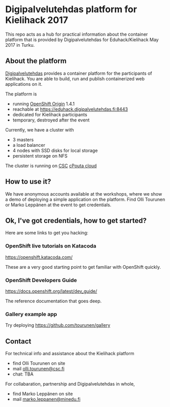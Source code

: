# Digipalvelutehdas platform for Kielihack 2017

This repo acts as a hub for practical information about the container platform that
is provided by Digipalvelutehdas for Eduhack/Kielihack May 2017 in Turku.

## About the platform

[Digipalvelutehdas](http://www.digipalvelutehdas.fi/) provides a container platform for
the participants of Kielihack. You are able to build, run and publish containerized web 
applications on it. 

The platform is

- running [OpenShift Origin](https://www.openshift.org) 1.4.1
- reachable at https://eduhack.digipalvelutehdas.fi:8443
- dedicated for Kielihack participants
- temporary, destroyed after the event

Currently, we have a cluster with 
- 3 masters
- a load balancer
- 4 nodes with SSD disks for local storage
- persistent storage on NFS

The cluster is running on [CSC](https://www.csc.fi) [cPouta cloud](https://research.csc.fi/cpouta)

## How to use it?

We have anonymous accounts available at the workshops, where we show a demo of deploying
a simple application on the platform. Find Olli Tourunen or Marko Leppänen at the event
to get credentials.

## Ok, I've got credentials, how to get started?

Here are some links to get you hacking:

### OpenShift live tutorials on Katacoda

https://openshift.katacoda.com/

These are a very good starting point to get familiar with OpenShift quickly.

### OpenShift Developers Guide

https://docs.openshift.org/latest/dev_guide/

The reference documentation that goes deep.

### Gallery example app

Try deploying https://github.com/tourunen/gallery

## Contact

For technical info and assistance about the Kielihack platform
- find Olli Tourunen on site
- mail olli.tourunen@csc.fi
- chat: TBA

For collabaration, partnership and Digipalvelutehdas in whole,  
- find Marko Leppänen on site
- mail marko.leppanen@minedu.fi
